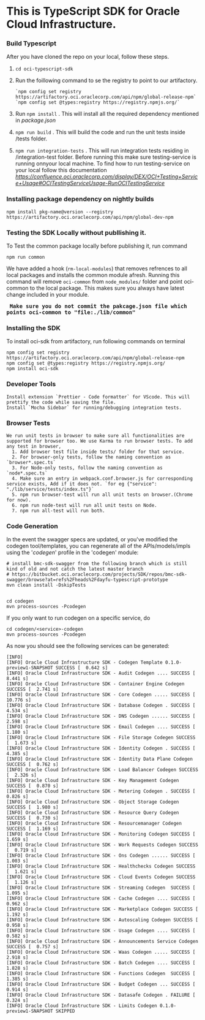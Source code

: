 # This is TypeScript SDK for Oracle Cloud Infrastructure.

### Build Typescript

After you have cloned the repo on your local, follow these steps.

1.  `cd oci-typescript-sdk`
2.  Run the foillowing command to se the registry to point to our artifactory.

        `npm config set registry https://artifactory.oci.oraclecorp.com/api/npm/global-release-npm`
        `npm config set @types:registry https://registry.npmjs.org/`

3.  Run `npm install` . This will install all the required dependency mentioned in _package.json_
4.  `npm run build` . This will build the code and run the unit tests inside /tests folder.
5.  `npm run integration-tests` . This will run integration tests residing in /integration-test folder. Before running this make sure testing-service is running onnyour local machine. To find how to run testing-service on your local follow this documentation
    _https://confluence.oci.oraclecorp.com/display/DEX/OCI+Testing+Service+Usage#OCITestingServiceUsage-RunOCITestingService_

### Installing package dependency on nightly builds

    npm install pkg-name@version --registry https://artifactory.oci.oraclecorp.com/api/npm/global-dev-npm

### Testing the SDK Locally without publlishing it.

To Test the common package locally before publishing it, run command

    npm run common

We have added a hook (`rm-local-modules`) that removes refrences to all local packages and installs the common module afresh. Running this command will remove `oci-common` from `node_modules/` folder and point oci-common to the local package. This makes sure you always have latest change included in your module. <pre> <b>Make sure you do not commit the pakcage.json file which points oci-common to "file:./lib/common" </b> </pre>

### Installing the SDK

To install oci-sdk from artifactory, run following commands on terminal

    npm config set registry https://artifactory.oci.oraclecorp.com/api/npm/global-release-npm
    npm config set @types:registry https://registry.npmjs.org/
    npm install oci-sdk

### Developer Tools

    Install extension `Prettier - Code formatter` for VScode. This will prettify the code while saving the file.
    Install `Mocha Sidebar` for running/debugging integration tests.

### Browser Tests

    We run unit tests in browser to make sure all functionalities are supported for browser too. We use Karma to run browser tests. To add any test in browser,
      1. Add browser test file inside tests/ folder for that service.
      2. For browser-only tests, follow the naming convention as `browser*.spec.ts`
      3. For Node-only tests, follow the naming convention as `node*.spec.ts`
      4. Make sure an entry in webpack.conf.browser.js for corresponding service exists, Add if it does not. `for eg {"service": "./lib/service/tests/index.ts"}`
      5. npm run browser-test will run all unit tests on browser.(Chrome for now).
      6. npm run node-test will run all unit tests on Node.
      7. npm run all-test will run both.

### Code Generation

In the event the swagger specs are updated, or you've modified the codegen tool/templates, you can regenerate all of the APIs/models/impls using the '_codegen_' profile in the 'codegen' module:

    # install bmc-sdk-swagger from the following branch which is still kind of old and not catch the latest master branch
    # https://bitbucket.oci.oraclecorp.com/projects/SDK/repos/bmc-sdk-swagger/browse?at=refs%2Fheads%2Fdayfu-typescript-prototype
    mvn clean install -DskipTests


    cd codegen
    mvn process-sources -Pcodegen

If you only want to run codegen on a specific service, do

    cd codegen/<service>-codegen
    mvn process-sources -Pcodegen

As now you should see the following services can be generated:

```
[INFO]
[INFO] Oracle Cloud Infrastructure SDK - Codegen Template 0.1.0-preview1-SNAPSHOT SUCCESS [  0.642 s]
[INFO] Oracle Cloud Infrastructure SDK - Audit Codegen .... SUCCESS [  8.441 s]
[INFO] Oracle Cloud Infrastructure SDK - Container Engine Codegen SUCCESS [  2.741 s]
[INFO] Oracle Cloud Infrastructure SDK - Core Codegen ..... SUCCESS [ 10.776 s]
[INFO] Oracle Cloud Infrastructure SDK - Database Codegen . SUCCESS [  4.534 s]
[INFO] Oracle Cloud Infrastructure SDK - DNS Codegen ...... SUCCESS [  2.598 s]
[INFO] Oracle Cloud Infrastructure SDK - Email Codegen .... SUCCESS [  1.180 s]
[INFO] Oracle Cloud Infrastructure SDK - File Storage Codegen SUCCESS [  1.673 s]
[INFO] Oracle Cloud Infrastructure SDK - Identity Codegen . SUCCESS [  4.385 s]
[INFO] Oracle Cloud Infrastructure SDK - Identity Data Plane Codegen SUCCESS [  0.762 s]
[INFO] Oracle Cloud Infrastructure SDK - Load Balancer Codegen SUCCESS [  2.326 s]
[INFO] Oracle Cloud Infrastructure SDK - Key Management Codegen SUCCESS [  0.870 s]
[INFO] Oracle Cloud Infrastructure SDK - Metering Codegen . SUCCESS [  0.826 s]
[INFO] Oracle Cloud Infrastructure SDK - Object Storage Codegen SUCCESS [  1.980 s]
[INFO] Oracle Cloud Infrastructure SDK - Resource Query Codegen SUCCESS [  0.730 s]
[INFO] Oracle Cloud Infrastructure SDK - Resourcemanager Codegen SUCCESS [  1.169 s]
[INFO] Oracle Cloud Infrastructure SDK - Monitoring Codegen SUCCESS [  1.659 s]
[INFO] Oracle Cloud Infrastructure SDK - Work Requests Codegen SUCCESS [  0.719 s]
[INFO] Oracle Cloud Infrastructure SDK - Ons Codegen ...... SUCCESS [  1.003 s]
[INFO] Oracle Cloud Infrastructure SDK - Healthchecks Codegen SUCCESS [  1.621 s]
[INFO] Oracle Cloud Infrastructure SDK - Cloud Events Codegen SUCCESS [  1.126 s]
[INFO] Oracle Cloud Infrastructure SDK - Streaming Codegen  SUCCESS [  1.095 s]
[INFO] Oracle Cloud Infrastructure SDK - Cache Codegen .... SUCCESS [  0.962 s]
[INFO] Oracle Cloud Infrastructure SDK - Marketplace Codegen SUCCESS [  1.192 s]
[INFO] Oracle Cloud Infrastructure SDK - Autoscaling Codegen SUCCESS [  0.958 s]
[INFO] Oracle Cloud Infrastructure SDK - Usage Codegen .... SUCCESS [  0.582 s]
[INFO] Oracle Cloud Infrastructure SDK - Announcements Service Codegen SUCCESS [  0.757 s]
[INFO] Oracle Cloud Infrastructure SDK - Waas Codegen ..... SUCCESS [  2.918 s]
[INFO] Oracle Cloud Infrastructure SDK - Batch Codegen .... SUCCESS [  1.828 s]
[INFO] Oracle Cloud Infrastructure SDK - Functions Codegen  SUCCESS [  1.385 s]
[INFO] Oracle Cloud Infrastructure SDK - Budget Codegen ... SUCCESS [  0.914 s]
[INFO] Oracle Cloud Infrastructure SDK - Datasafe Codegen . FAILURE [  0.324 s]
[INFO] Oracle Cloud Infrastructure SDK - Limits Codegen 0.1.0-preview1-SNAPSHOT SKIPPED
```
